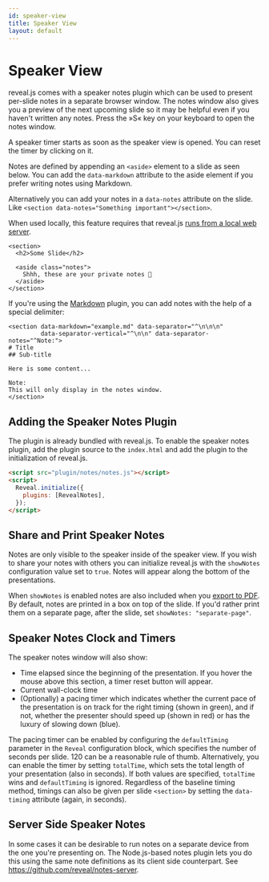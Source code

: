 ```yaml
---
id: speaker-view
title: Speaker View
layout: default
---
```


# Speaker View

reveal.js comes with a speaker notes plugin which can be used to present per-slide notes in a separate browser window. The notes window also gives you a preview of the next upcoming slide so it may be helpful even if you haven't written any notes. Press the »S« key on your keyboard to open the notes window.

A speaker timer starts as soon as the speaker view is opened. You can reset the timer by clicking on it.

Notes are defined by appending an `<aside>` element to a slide as seen below. You can add the `data-markdown` attribute to the aside element if you prefer writing notes using Markdown.

Alternatively you can add your notes in a `data-notes` attribute on the slide. Like `<section data-notes="Something important"></section>`.

When used locally, this feature requires that reveal.js [runs from a local web server](/installation/#full-setup).

```html/3-5
<section>
  <h2>Some Slide</h2>

  <aside class="notes">
    Shhh, these are your private notes 📝
  </aside>
</section>
```

If you're using the [Markdown](/markdown/) plugin, you can add notes with the help of a special delimiter:

```html/0-1,7-8
<section data-markdown="example.md" data-separator="^\n\n\n"
         data-separator-vertical="^\n\n" data-separator-notes="^Note:">
# Title
## Sub-title

Here is some content...

Note:
This will only display in the notes window.
</section>
```

## Adding the Speaker Notes Plugin

The plugin is already bundled with reveal.js. To enable the speaker notes plugin, add the plugin source to the `index.html` and add the plugin to the initialization of reveal.js.

```html
<script src="plugin/notes/notes.js"></script>
<script>
  Reveal.initialize({
    plugins: [RevealNotes],
  });
</script>
```

## Share and Print Speaker Notes

Notes are only visible to the speaker inside of the speaker view. If you wish to share your notes with others you can initialize reveal.js with the `showNotes` configuration value set to `true`. Notes will appear along the bottom of the presentations.

When `showNotes` is enabled notes are also included when you [export to PDF](/pdf-export/). By default, notes are printed in a box on top of the slide. If you'd rather print them on a separate page, after the slide, set `showNotes: "separate-page"`.

## Speaker Notes Clock and Timers

The speaker notes window will also show:

- Time elapsed since the beginning of the presentation. If you hover the mouse above this section, a timer reset button will appear.
- Current wall-clock time
- (Optionally) a pacing timer which indicates whether the current pace of the presentation is on track for the right timing (shown in green), and if not, whether the presenter should speed up (shown in red) or has the luxury of slowing down (blue).

The pacing timer can be enabled by configuring the `defaultTiming` parameter in the `Reveal` configuration block, which specifies the number of seconds per slide. 120 can be a reasonable rule of thumb. Alternatively, you can enable the timer by setting `totalTime`, which sets the total length of your presentation (also in seconds). If both values are specified, `totalTime` wins and `defaultTiming` is ignored. Regardless of the baseline timing method, timings can also be given per slide `<section>` by setting the `data-timing` attribute (again, in seconds).

## Server Side Speaker Notes

In some cases it can be desirable to run notes on a separate device from the one you're presenting on. The Node.js-based notes plugin lets you do this using the same note definitions as its client side counterpart. See <https://github.com/reveal/notes-server>.
